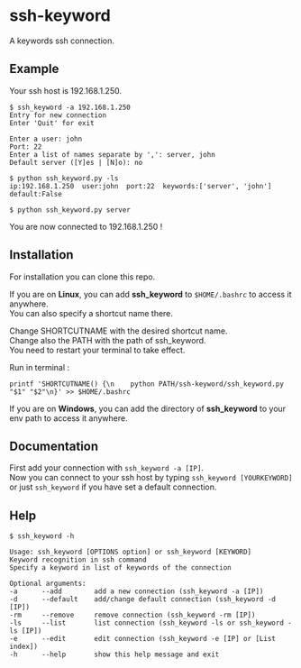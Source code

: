 # ssh-keyword

A keywords ssh connection.

## Example

Your ssh host is 192.168.1.250.

```
$ ssh_keyword -a 192.168.1.250
Entry for new connection
Enter 'Quit' for exit

Enter a user: john
Port: 22
Enter a list of names separate by ',': server, john
Default server ([Y]es | [N]o): no

$ python ssh_keyword.py -ls
ip:192.168.1.250  user:john  port:22  keywords:['server', 'john']  default:False

$ python ssh_keyword.py server
```

You are now connected to 192.168.1.250 !

## Installation

For installation you can clone this repo.

If you are on **Linux**, you can add **ssh_keyword** to `$HOME/.bashrc` to access it anywhere.\
You can also specify a shortcut name there.

Change SHORTCUTNAME with the desired shortcut name.\
Change also the PATH with the path of ssh_keyword.\
You need to restart your terminal to take effect.

Run in terminal :

```
printf 'SHORTCUTNAME() {\n    python PATH/ssh-keyword/ssh_keyword.py "$1" "$2"\n}' >> $HOME/.bashrc
```

If you are on **Windows**, you can add the directory of **ssh_keyword** to your env path to access it anywhere.

## Documentation

First add your connection with `ssh_keyword -a [IP]`.\
Now you can connect to your ssh host by typing `ssh_keyword [YOURKEYWORD]` or just `ssh_keyword` if you have set a default connection.

## Help

```
$ ssh_keyword -h

Usage: ssh_keyword [OPTIONS option] or ssh_keyword [KEYWORD]
Keyword recognition in ssh command
Specify a keyword in list of keywords of the connection

Optional arguments:
-a      --add        add a new connection (ssh_keyword -a [IP])
-d      --default    add/change default connection (ssh_keyword -d [IP])
-rm     --remove     remove connection (ssh_keyword -rm [IP])
-ls     --list       list connection (ssh_keyword -ls or ssh_keyword -ls [IP])
-e      --edit       edit connection (ssh_keyword -e [IP] or [List index])
-h      --help       show this help message and exit
```
